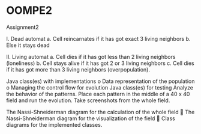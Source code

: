 # OOMPE2
Assignment2

I. Dead automat
a. Cell reincarnates if it has got exact 3 living neighbors
b. Else it stays dead

II. Living automat
a. Cell dies if it has got less than 2 living neighbors (loneliness)
b. Cell stays alive if it has got 2 or 3 living neighbors
c. Cell dies if it has got more than 3 living neighbors (overpopulation).

Java class(es) with implementations
o Data representation of the population
o Managing the control flow for evolution
 Java class(es) for testing
Analyze the behavior of the patterns. Place each pattern in the middle of a 40 x 40 field and 
run the evolution. Take screenshots from the whole field.

The Nassi-Shneiderman diagram for the calculation of the whole field
 The Nassi-Shneiderman diagram for the visualization of the field
 Class diagrams for the implemented classes.
